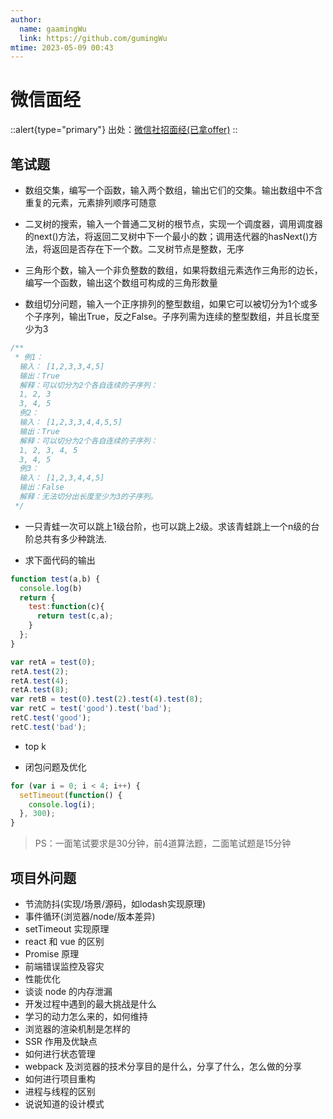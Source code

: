 ```yaml
---
author:
  name: gaamingWu
  link: https://github.com/gumingWu
mtime: 2023-05-09 00:43
---
```


# 微信面经

::alert{type="primary"}
出处：[微信社招面经(已拿offer)](https://mp.weixin.qq.com/s/Z0Scz1PXYS5JEyHUm3Uwyg)
::

## 笔试题

- 数组交集，编写一个函数，输入两个数组，输出它们的交集。输出数组中不含重复的元素，元素排列顺序可随意

- 二叉树的搜索，输入一个普通二叉树的根节点，实现一个调度器，调用调度器的next()方法，将返回二叉树中下一个最小的数；调用迭代器的hasNext()方法，将返回是否存在下一个数。二叉树节点是整数，无序

- 三角形个数，输入一个非负整数的数组，如果将数组元素选作三角形的边长，编写一个函数，输出这个数组可构成的三角形数量


- 数组切分问题，输入一个正序排列的整型数组，如果它可以被切分为1个或多个子序列，输出True，反之False。子序列需为连续的整型数组，并且长度至少为3

```js
/**
 * 例1：
  输入： [1,2,3,3,4,5]
  输出：True
  解释：可以切分为2个各自连续的子序列：
  1, 2, 3
  3, 4, 5
  例2：
  输入： [1,2,3,3,4,4,5,5]
  输出：True
  解释：可以切分为2个各自连续的子序列：
  1, 2, 3, 4, 5
  3, 4, 5
  例3：
  输入： [1,2,3,4,4,5]
  输出：False
  解释：无法切分出长度至少为3的子序列。
 */
```

- 一只青蛙一次可以跳上1级台阶，也可以跳上2级。求该青蛙跳上一个n级的台阶总共有多少种跳法.


- 求下面代码的输出

```js
function test(a,b) {
  console.log(b)
  return {
    test:function(c){
      return test(c,a);
    }
  };
}

var retA = test(0);  
retA.test(2);  
retA.test(4);  
retA.test(8);
var retB = test(0).test(2).test(4).test(8);
var retC = test('good').test('bad');  
retC.test('good');  
retC.test('bad');
```

- top k


- 闭包问题及优化

```js
for (var i = 0; i < 4; i++) {
  setTimeout(function() {
    console.log(i);
  }, 300);
}
```

> PS：一面笔试要求是30分钟，前4道算法题，二面笔试题是15分钟



## 项目外问题

- 节流防抖(实现/场景/源码，如lodash实现原理)
- 事件循环(浏览器/node/版本差异)
- setTimeout 实现原理
- react 和 vue 的区别
- Promise 原理
- 前端错误监控及容灾
- 性能优化
- 谈谈 node 的内存泄漏
- 开发过程中遇到的最大挑战是什么
- 学习的动力怎么来的，如何维持
- 浏览器的渲染机制是怎样的
- SSR 作用及优缺点
- 如何进行状态管理
- webpack 及浏览器的技术分享目的是什么，分享了什么，怎么做的分享
- 如何进行项目重构
- 进程与线程的区别
- 说说知道的设计模式